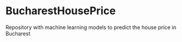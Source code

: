 # BucharestHousePrice
Repository with machine learning models to predict the house price in Bucharest
